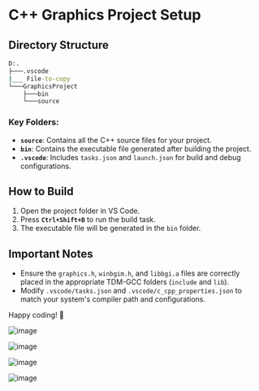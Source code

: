 



# **C++ Graphics Project Setup**  

## **Directory Structure**  

```cmd  
D:.
├───.vscode  
|___ File-to-copy
└───GraphicsProject  
    ├───bin  
    └───source  
```  

### Key Folders:  
- **`source`**: Contains all the C++ source files for your project.  
- **`bin`**: Contains the executable file generated after building the project.  
- **`.vscode`**: Includes `tasks.json` and `launch.json` for build and debug configurations.  

## **How to Build**  

1. Open the project folder in VS Code.  
2. Press **`Ctrl+Shift+B`** to run the build task.  
3. The executable file will be generated in the `bin` folder.  

## **Important Notes**  

- Ensure the `graphics.h`, `winbgim.h`, and `libbgi.a` files are correctly placed in the appropriate TDM-GCC folders (`include` and `lib`).  
- Modify `.vscode/tasks.json` and `.vscode/c_cpp_properties.json` to match your system's compiler path and configurations.  

Happy coding! 🚀  

![image](https://github.com/user-attachments/assets/6b9df2ea-9dd9-4029-9422-a537e7ad9e09)

![image](https://github.com/user-attachments/assets/43b5a654-86e6-4309-b933-8a2a0d4f1e98)

![image](https://github.com/user-attachments/assets/5fe47c6c-a34a-44f3-9ae0-ac52c991b3b7)

![image](https://github.com/user-attachments/assets/dfa36144-997c-4f74-8338-6bd4a22623b9)



